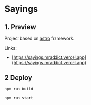 # Sayings

## 1. Preview

Project based on [astro](https://astro.build) framework.

Links:

- [https://sayings.mraddict.vercel.app](https://sayings.mraddict.vercel.app)

## 2 Deploy

```bash
npm run build
```

```bash
npm run start
```
